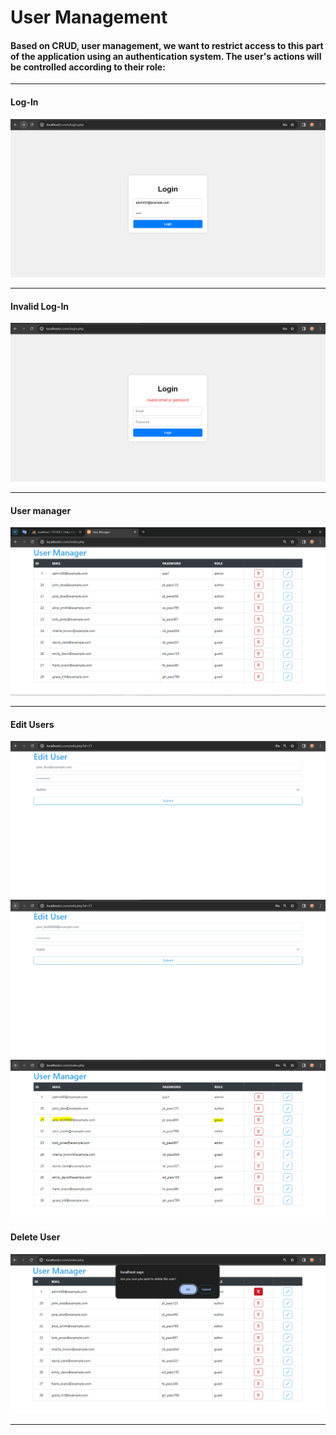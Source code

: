 <h1>User Management</h1>
<h4>Based on CRUD, user management, we want to restrict access to this part of the application using an authentication system. The user's actions will be controlled according to their role:</h4>
<hr/>

<h4>Log-In</h4>
<img src="photos/login-php.PNG">
<hr/>

<h4>Invalid Log-In</h4>
<img src="photos/invalid login-php.PNG">
<hr/>

<h4>User manager</h4>
<img src="photos/user manager.PNG">
<hr/>


<h4>Edit Users</h4>
<img src="photos/edit user 1.PNG">
<img src="photos/edit user 2.PNG">
<img src="photos/edit user 3.PNG">


<h4>Delete User</h4>
<img src="photos/are you sure delete.PNG">
<hr/>

